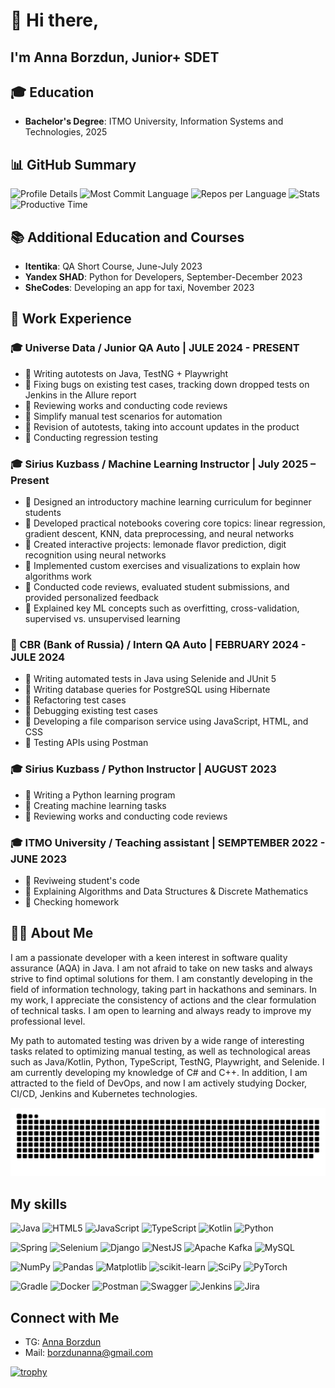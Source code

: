 # 👋 Hi there, 
## I'm Anna Borzdun, Junior+ SDET

## 🎓 Education
- **Bachelor's Degree**: ITMO University, Information Systems and Technologies, 2025

## 📊 GitHub Summary
![Profile Details](https://github-profile-summary-cards.vercel.app/api/cards/profile-details?username=avbmfff&theme=solarized_dark)
![Most Commit Language](https://github-profile-summary-cards.vercel.app/api/cards/most-commit-language?username=avbmfff&theme=solarized_dark)
![Repos per Language](https://github-profile-summary-cards.vercel.app/api/cards/repos-per-language?username=avbmfff&theme=solarized_dark)
![Stats](https://github-profile-summary-cards.vercel.app/api/cards/stats?username=avbmfff&theme=solarized_dark)
![Productive Time](https://github-profile-summary-cards.vercel.app/api/cards/productive-time?username=avbmfff&theme=solarized_dark)

## 📚 Additional Education and Courses
- **Itentika**: QA Short Course, June-July 2023
- **Yandex SHAD**: Python for Developers, September-December 2023
- **SheCodes**: Developing an app for taxi, November 2023

## 💼 Work Experience

### 🎓 Universe Data / Junior QA Auto | JULE 2024 - PRESENT
- 🌟 Writing autotests on Java, TestNG + Playwright
- 🌟 Fixing bugs on existing test cases, tracking down dropped tests on Jenkins in the Allure report
- 🌟 Reviewing works and conducting code reviews
- 🌟 Simplify manual test scenarios for automation
- 🌟 Revision of autotests, taking into account updates in the product
- 🌟 Conducting regression testing

### 🎓 Sirius Kuzbass / Machine Learning Instructor | July 2025 – Present
- 🌟 Designed an introductory machine learning curriculum for beginner students  
- 🌟 Developed practical notebooks covering core topics: linear regression, gradient descent, KNN, data preprocessing, and neural networks  
- 🌟 Created interactive projects: lemonade flavor prediction, digit recognition using neural networks  
- 🌟 Implemented custom exercises and visualizations to explain how algorithms work  
- 🌟 Conducted code reviews, evaluated student submissions, and provided personalized feedback  
- 🌟 Explained key ML concepts such as overfitting, cross-validation, supervised vs. unsupervised learning

### 🏦 CBR (Bank of Russia) / Intern QA Auto | FEBRUARY 2024 - JULE 2024
- 🌟 Writing automated tests in Java using Selenide and JUnit 5
- 🌟 Writing database queries for PostgreSQL using Hibernate
- 🌟 Refactoring test cases
- 🌟 Debugging existing test cases
- 🌟 Developing a file comparison service using JavaScript, HTML, and CSS
- 🌟 Testing APIs using Postman

### 🎓 Sirius Kuzbass / Python Instructor | AUGUST 2023
- 🌟 Writing a Python learning program
- 🌟 Creating machine learning tasks
- 🌟 Reviewing works and conducting code reviews

### 🎓 ITMO University / Teaching assistant | SEMPTEMBER 2022 - JUNE 2023
- 🌟 Reviweing student's code
- 🌟 Explaining Algorithms and Data Structures & Discrete Mathematics
- 🌟 Checking homework

## 👩‍💻 About Me 
I am a passionate developer with a keen interest in software quality assurance (AQA) in Java. I am not afraid to take on new tasks and always strive to find optimal solutions for them. I am constantly developing in the field of information technology, taking part in hackathons and seminars. In my work, I appreciate the consistency of actions and the clear formulation of technical tasks. I am open to learning and always ready to improve my professional level.

My path to automated testing was driven by a wide range of interesting tasks related to optimizing manual testing, as well as technological areas such as Java/Kotlin, Python, TypeScript, TestNG, Playwright, and Selenide. I am currently developing my knowledge of C# and C++. In addition, I am attracted to the field of DevOps, and now I am actively studying Docker, CI/CD, Jenkins and Kubernetes technologies.

![Snake Animation](https://raw.githubusercontent.com/Platane/snk/output/github-contribution-grid-snake.svg)

## My skills
![Java](https://img.shields.io/badge/java-%23ED8B00.svg?style=for-the-badge&logo=openjdk&logoColor=white)
![HTML5](https://img.shields.io/badge/html5-%23E34F26.svg?style=for-the-badge&logo=html5&logoColor=white)
![JavaScript](https://img.shields.io/badge/javascript-%23323330.svg?style=for-the-badge&logo=javascript&logoColor=%23F7DF1E)
![TypeScript](https://img.shields.io/badge/typescript-%23007ACC.svg?style=for-the-badge&logo=typescript&logoColor=white)
![Kotlin](https://img.shields.io/badge/kotlin-%237F52FF.svg?style=for-the-badge&logo=kotlin&logoColor=white)
![Python](https://img.shields.io/badge/python-3670A0?style=for-the-badge&logo=python&logoColor=ffdd54)

![Spring](https://img.shields.io/badge/spring-%236DB33F.svg?style=for-the-badge&logo=spring&logoColor=white)
![Selenium](https://img.shields.io/badge/-selenium-%43B02A?style=for-the-badge&logo=selenium&logoColor=white)
![Django](https://img.shields.io/badge/django-%23092E20.svg?style=for-the-badge&logo=django&logoColor=white)
![NestJS](https://img.shields.io/badge/nestjs-%23E0234E.svg?style=for-the-badge&logo=nestjs&logoColor=white)
![Apache Kafka](https://img.shields.io/badge/Apache%20Kafka-000?style=for-the-badge&logo=apachekafka)
![MySQL](https://img.shields.io/badge/mysql-4479A1.svg?style=for-the-badge&logo=mysql&logoColor=white)

![NumPy](https://img.shields.io/badge/numpy-%23013243.svg?style=for-the-badge&logo=numpy&logoColor=white)
![Pandas](https://img.shields.io/badge/pandas-%23150458.svg?style=for-the-badge&logo=pandas&logoColor=white)
![Matplotlib](https://img.shields.io/badge/Matplotlib-%23ffffff.svg?style=for-the-badge&logo=Matplotlib&logoColor=black)
![scikit-learn](https://img.shields.io/badge/scikit--learn-%23F7931E.svg?style=for-the-badge&logo=scikit-learn&logoColor=white)
![SciPy](https://img.shields.io/badge/SciPy-%230C55A5.svg?style=for-the-badge&logo=scipy&logoColor=%white)
![PyTorch](https://img.shields.io/badge/PyTorch-%23EE4C2C.svg?style=for-the-badge&logo=PyTorch&logoColor=white)

![Gradle](https://img.shields.io/badge/Gradle-02303A.svg?style=for-the-badge&logo=Gradle&logoColor=white)
![Docker](https://img.shields.io/badge/docker-%230db7ed.svg?style=for-the-badge&logo=docker&logoColor=white)
![Postman](https://img.shields.io/badge/Postman-FF6C37?style=for-the-badge&logo=postman&logoColor=white)
![Swagger](https://img.shields.io/badge/-Swagger-%23Clojure?style=for-the-badge&logo=swagger&logoColor=white)
![Jenkins](https://img.shields.io/badge/jenkins-%232C5263.svg?style=for-the-badge&logo=jenkins&logoColor=white)
![Jira](https://img.shields.io/badge/jira-%230A0FFF.svg?style=for-the-badge&logo=jira&logoColor=white)


## Connect with Me
- TG: [Anna Borzdun](https://t.me/borzdunanna)
- Mail: borzdunanna@gmail.com

[![trophy](https://github-profile-trophy.vercel.app/?username=avbmfff)](https://github.com/ryo-ma/github-profile-trophy)
